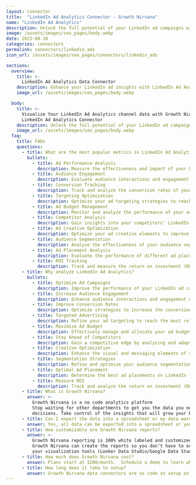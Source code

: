 ```yaml
---
layout: connector
title:  "LinkedIn Ad Analytics Connector - Growth Nirvana"
name: "LinkedIn Ad Analytics"
description: Unlock the full potential of your LinkedIn ad campaigns with LinkedIn Ad Analytics integration. Analyze ad performance, audience engagement, and conversion rates for data-driven decision-making.
image: /assets/images/seo_pages/body.webp
date: 2023-08-18
categories: connectors
permalink: connectors/linkedin_ads
icon_url: /assets/images/seo_pages/connectors/linkedin_ads

sections:
  overview:
    title: >-
      LinkedIn Ad Analytics Data Connector
    description: Enhance your LinkedIn ad insights with LinkedIn Ad Analytics integration. Gain valuable data and insights to optimize your ad campaigns and improve performance.
    image_url: /assets/images/seo_pages/body.webp

  body:
    title: >-
      Visualize Your LinkedIn Ad Analytics channel data with Growth Nirvana's
      LinkedIn Ad Analytics Connector
    description: Unlock the full potential of your LinkedIn ad campaigns with LinkedIn Ad Analytics integration. Analyze ad performance, audience engagement, and conversion rates for data-driven decision-making.
    image_url: /assets/images/seo_pages/body.webp
  faq:
    title: FAQs
    questions:
      - title: What are the most popular metrics in LinkedIn Ad Analytics to analyze?
        bullets:
          - title: Ad Performance Analysis
            description: Measure the effectiveness and impact of your LinkedIn ad campaigns.
          - title: Audience Engagement
            description: Evaluate audience interactions and engagement with your LinkedIn ads.
          - title: Conversion Tracking
            description: Track and analyze the conversion rates of your LinkedIn ad campaigns.
          - title: Targeting Optimization
            description: Optimize your ad targeting strategies to reach the most relevant audiences.
          - title: Ad Budget Management
            description: Monitor and analyze the performance of your ad budget to maximize ROI.
          - title: Competitor Analysis
            description: Gain insights into your competitors' LinkedIn ad strategies and performance.
          - title: Ad Creative Optimization
            description: Optimize your ad creative elements to improve click-through rates and conversions.
          - title: Audience Segmentation
            description: Analyze the effectiveness of your audience segmentation strategies.
          - title: Ad Placement Analysis
            description: Evaluate the performance of different ad placements on LinkedIn.
          - title: ROI Tracking
            description: Track and measure the return on investment (ROI) of your LinkedIn ad campaigns.
      - title: Why analyze LinkedIn Ad Analytics?
        bullets:
          - title: Optimize Ad Campaigns
            description: Improve the performance of your LinkedIn ad campaigns based on data-driven insights.
          - title: Increase Audience Engagement
            description: Enhance audience interactions and engagement with your LinkedIn ads.
          - title: Improve Conversion Rates
            description: Optimize strategies to increase the conversion rates of your LinkedIn ad campaigns.
          - title: Targeted Advertising
            description: Refine your ad targeting to reach the most relevant audiences on LinkedIn.
          - title: Maximize Ad Budget
            description: Effectively manage and allocate your ad budget for optimal results.
          - title: Stay Ahead of Competitors
            description: Gain a competitive edge by analyzing and adapting to your competitors' LinkedIn ad strategies.
          - title: Creative Optimization
            description: Enhance the visual and messaging elements of your LinkedIn ads for higher engagement and conversions.
          - title: Segmentation Strategies
            description: Refine and optimize your audience segmentation strategies on LinkedIn.
          - title: Optimal Ad Placement
            description: Determine the best ad placements on LinkedIn for maximum visibility and performance.
          - title: Measure ROI
            description: Track and analyze the return on investment (ROI) of your LinkedIn ad campaigns.
      - title: What is Growth Nirvana?
        answer: >-
          Growth Nirvana is a no code analytics platform 
          Stop waiting for other departments to get you the data you need to make critical business 
          decisions. Take control of the insights that will grow your business.
      - title: Can I export the data into a spreadsheet or my data warehouse?
        answer: Yes, all data can be exported into a spreadsheet or your data warehouse (Google BigQuery, AWS, Snowflake, Azure, etc)
      - title: How customizable are Growth Nirvana reports?
        answer: >-
          Growth Nirvana reporting is 100% white labeled and customized to your specifications.
          Growth Nirvana can create the reports so you don’t have to or you can connect
          your visualization tools (Looker Data Studio/Google Data Studio, Tableau, PowerBI, etc) to Growth Nirvana.
      - title: How much does Growth Nirvana cost?
        answer: Plans start at $200/month.  Schedule a demo to learn what plan is best for you.
      - title: How long does it take to setup?
        answer: Growth Nirvana data connectors are no code so setup only requires a few clicks.
---
```

